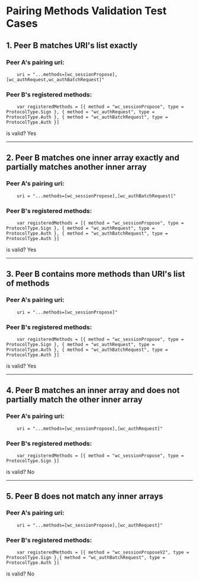 # Pairing Methods Validation Test Cases


## 1. Peer B matches URI's list exactly

### Peer A's pairing uri:
```
    uri = "...methods=[wc_sessionPropose],[wc_authRequest,wc_authBatchRequest]"
```
    
### Peer B's registered methods:
```
    var registeredMethods = [{ method = "wc_sessionPropose", type = ProtocolType.Sign }, { method = "wc_authRequest", type = ProtocolType.Auth }, { method = "wc_authBatchRequest", type = ProtocolType.Auth }]
```

is valid? Yes

---

## 2. Peer B matches one inner array exactly and partially matches another inner array

### Peer A's pairing uri:
```
    uri = "...methods=[wc_sessionPropose],[wc_authBatchRequest]"
```
    
### Peer B's registered methods:
```
    var registeredMethods = [{ method = "wc_sessionPropose", type = ProtocolType.Sign }, { method = "wc_authRequest", type = ProtocolType.Auth }, { method = "wc_authBatchRequest", type = ProtocolType.Auth }]
```

is valid? Yes

---

## 3. Peer B contains more methods than URI's list of methods

### Peer A's pairing uri:
```
    uri = "...methods=[wc_sessionPropose]"
```
    
### Peer B's registered methods:
```
    var registeredMethods = [{ method = "wc_sessionPropose", type = ProtocolType.Sign }, { method = "wc_authRequest", type = ProtocolType.Auth }, { method = "wc_authBatchRequest", type = ProtocolType.Auth }]
```

is valid? Yes

---

## 4. Peer B matches an inner array and does not partially match the other inner array

### Peer A's pairing uri:
```
    uri = "...methods=[wc_sessionPropose],[wc_authRequest]"
```

### Peer B's registered methods:
```
    var registeredMethods = [{ method = "wc_sessionPropose", type = ProtocolType.Sign }]
```

is valid? No

---

## 5. Peer B does not match any inner arrays

### Peer A's pairing uri:
```
    uri = "...methods=[wc_sessionPropose],[wc_authRequest]"
```

### Peer B's registered methods:
```
    var registeredMethods = [{ method = "wc_sessionProposeV2", type = ProtocolType.Sign },{ method = "wc_authBatchRequest", type = ProtocolType.Auth }]
```

is valid? No
